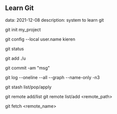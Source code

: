 
## Learn Git
data: 2021-12-08
description: system to learn git

git init my_project

git config --local user.name kieren

git status

git add ./u

git commit -am "msg"

git log --oneline --all --graph --name-only -n3

git stash list/pop/apply

git remote add/list
git remote list/add <remote_path>

git fetch <remote_name>
